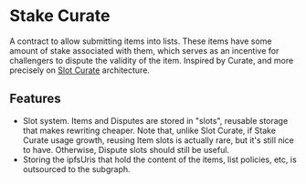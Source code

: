 # Stake Curate

A contract to allow submitting items into lists. These items have some amount of stake associated with them, which serves as an incentive for challengers to dispute the validity of the item. Inspired by Curate, and more precisely on [Slot Curate](https://github.com/kleros/slot-curate) architecture.

## Features

- Slot system. Items and Disputes are stored in "slots", reusable storage that makes rewriting cheaper. Note that, unlike Slot Curate, if Stake Curate usage growth, reusing Item slots is actually rare, but it's still nice to have. Otherwise, Dispute slots should still be useful.
- Storing the ipfsUris that hold the content of the items, list policies, etc, is outsourced to the subgraph.